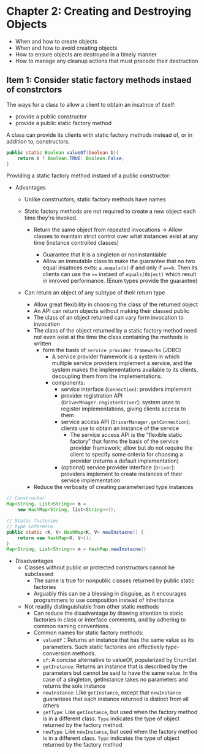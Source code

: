 # Chapter 2: Creating and Destroying Objects

- When and how to create objects
- When and how to avoid creating objects
- How to ensure objects are destroyed in a timely manner
- How to manage any cleanup actions that must precede their destruction

## Item 1: Consider static factory methods instaed of constrctors

The ways for a class to allow a client to obtain an insatnce of itself:

- provide a public constructor
- provide a public static factory method

A class can provide its clients with static factory methods instead of, or in addition to, constructors.

```Java
public static Boolean valueOf(boolean b){
    return b ? Boolean.TRUE: Boolean.False;
}
```

Providing a static factory method instaed of a public constructor:

- Advantages

  - Unlike constructors, static factory methods have names

  - Static factory methods are not required to create a new object each time they're invoked.

    - Return the same object from repeated invocations -> Allow classes to maintain strict control over what instances exist at any time (instance controlled classes)

      - Guarantee that it is a singleton or noninstantiable
      - Allow an immutable class to make the guarantee that no two equal insatnces exits: `a.euqals(b)` if and only if `a==b`. Then its clients can use the  `==` instaed of `equals(Object)` which result in imroved performance. (Enum types provide the guarantee)
  
  - Can return an object of any subtype of their return type
    - Allow great flexibility in choosing the class of the returned object
    - An API can return objects without making their classed public
    - The class of an object returned can vary form invocation to invocation
    - The class of the object returned by a static factory method need not even exist at the time the class containing the methods is written
      - form the basis of `service provider frameworks` (JDBC)
        - A service provider framework is a system in which multiple service providers implement a service, and the system makes the implementations available to its clients, decoupling them from the implementations.
        - components:
          - service interface (`Connection`): providers implement
          - provider registration API (`DriverMnager.registerDriver`): system uses to register implementations, giving clients access to them
          - service access API (`DriverManager.getConnection`): clients use to obtain an instance of the service
            - The service access API is the “flexible static factory” that forms the basis of the service provider framework; allow but do not require the client to specify some criteria for choosing a provider (returns a default implementation)
          - (optional) service provider interface (`Driver`): providers implement to create instances of their service implementation
    - Reduce the verbosity of creating parameterized type instances

```Java
// Constructor
Map<String, List<String>> m = 
    new HashMap<String, list<String>>();

// Static factories
// type inference
public static <K, V> HashMap<K, V> newInstacne() {
    return new HashMap<K, V>();
}
Map<String, List<String>> m = HashMap.newInstacne()
```

- Disadvantages
  - Classes without public or protected constructors cannot be subclassed
    - The same is true for nonpublic classes returned by public static factories
    - Arguably this can be a blessing in disguise, as it encourages programmers to use composition instead of inheritance
  - Not readily distinguishable from other static methods
    - Can reduce the disadvantage by drawing attention to static factories in class or interface comments, and by adhering to common naming conventions.
    - Common names for static factory methods:
      - `valueOf`：Returns an instance that has the same value as its parameters. Such static factories are effectively type-conversion methods.
      - `of`: A concise alternative to valueOf, popularized by EnumSet
      - `getInstance`: Returns an instance that is described by the parameters but cannot be said to have the same value. In the case of a singleton, getInstance takes no parameters and returns the sole instance
      - `newInstance`: Like `getInstance`, except that `newInstance` guarantees that each instance returned is distinct from all others
      - `getType`: Like `getInstance`, but used when the factory method is in a different class. `Type` indicates the type of object returned by the factory method.
      - `newType`: Like `newInstance`, but used when the factory method is in a different class. `Type` indicates the type of object returned by the factory method